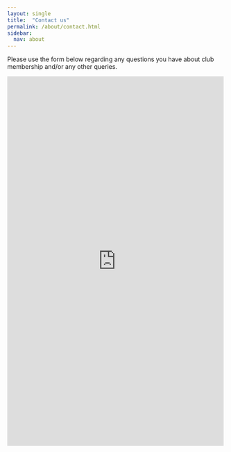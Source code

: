 ```yaml
---
layout: single
title:  "Contact us"
permalink: /about/contact.html
sidebar:
  nav: about
---
```


Please use the form below regarding any questions you have about club membership and/or any other queries.

<iframe aria-label='Contact us' frameborder="0" style="height:850px;width:99%;border:none;" src='https://forms.zohopublic.eu/miltonkeyneschessclubgm1/form/Contactus/formperma/HIELPWHVtG_fXdT9nkxnf6KBwlC0d2NZqhhJLxLAV0M'></iframe>